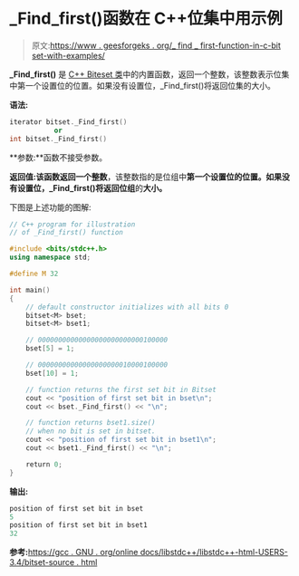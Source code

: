# _Find_first()函数在 C++位集中用示例

> 原文:[https://www . geesforgeks . org/_ find _ first-function-in-c-bit set-with-examples/](https://www.geeksforgeeks.org/_find_first-function-in-c-bitset-with-examples/)

**_Find_first()** 是 [C++ Biteset 类](https://www.geeksforgeeks.org/c-bitset-and-its-application/)中的内置函数，返回一个整数，该整数表示位集中第一个设置位的位置。如果没有设置位，_Find_first()将返回位集的大小。

**语法:**

```cpp
iterator bitset._Find_first()
           or
int bitset._Find_first()

```

**参数:**函数不接受参数。

**返回值:**该函数返回一个**整数**，该整数指的是位组中**第一个设置位的位置。如果没有设置位，_Find_first()将返回位组**的**大小。**

下图是上述功能的图解:

```cpp
// C++ program for illustration
// of _Find_first() function

#include <bits/stdc++.h>
using namespace std;

#define M 32

int main()
{
    // default constructor initializes with all bits 0
    bitset<M> bset;
    bitset<M> bset1;

    // 00000000000000000000000000100000
    bset[5] = 1;

    // 00000000000000000000010000100000
    bset[10] = 1;

    // function returns the first set bit in Bitset
    cout << "position of first set bit in bset\n";
    cout << bset._Find_first() << "\n";

    // function returns bset1.size()
    // when no bit is set in bitset.
    cout << "position of first set bit in bset1\n";
    cout << bset1._Find_first() << "\n";

    return 0;
}
```

**输出:**

```cpp
position of first set bit in bset
5
position of first set bit in bset1
32

```

**参考:**[https://gcc . GNU . org/online docs/libstdc++/libstdc++-html-USERS-3.4/bitset-source . html](https://gcc.gnu.org/onlinedocs/libstdc++/libstdc++-html-USERS-3.4/bitset-source.html)